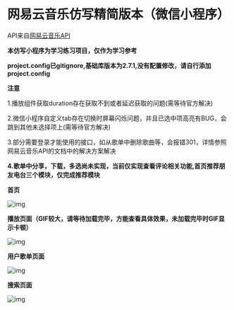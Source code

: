 网易云音乐仿写精简版本（微信小程序）
===

API来自[网易云音乐API](https://github.com/Binaryify/NeteaseCloudMusicApi)

__本仿写小程序为学习练习项目，仅作为学习参考__

**project.config已gitignore,基础库版本为2.7.1,没有配置修改，请自行添加project.config**

**注意**

1.播放组件获取duration存在获取不到或者延迟获取的问题(需等待官方解决)

2.微信小程序自定义tab存在切换时屏幕闪烁问题，并且已选中项高亮有BUG，会跳到其他未选择项上(需等待官方解决)

3.部分需要登录才能使用的接口，如从歌单中删除歌曲等，会报错301，详情参照网易云音乐API的文档中的解决方案解决

**4.歌单中分享，下载，多选尚未实现，当前仅实现查看评论相关功能,首页推荐朋友电台三个模块，仅完成推荐模块**

**首页**

![img](https://github.com/partysu/musicBox/blob/master/images/index.png)

**播放页面（GIF较大，请等待加载完毕，方能查看具体效果，未加载完毕时GIF显示卡顿）**

![img](https://github.com/partysu/musicBox/blob/master/images/player.gif)

**用户歌单页面**

![img](https://github.com/partysu/musicBox/blob/master/images/songList.gif)

**搜索页面**

![img](https://github.com/partysu/musicBox/blob/master/images/search.gif)